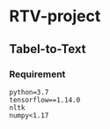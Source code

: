 # RTV-project

## Tabel-to-Text

### Requirement
~~~
python=3.7
tensorflow==1.14.0
nltk
numpy<1.17
~~~
